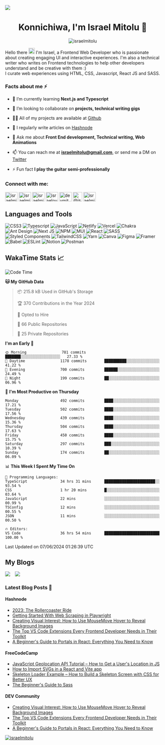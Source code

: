 <a href="https://israelmitolu.netlify.app">
<img src="https://github.com/israelmitolu/israelmitolu/assets/53873209/0e7be763-62f1-4c20-8e81-9ff69a14a15b" />
</a>
<h1 align="center">Konnichiwa, I'm Israel Mitolu 🚀</h1>

<p align="center"> <img src="https://komarev.com/ghpvc/?username=israelmitolu&label=Profile%20views&color=9FACE6&style=flat" alt="israelmitolu" /> </p>

<p>Hello there <img src="https://raw.githubusercontent.com/MartinHeinz/MartinHeinz/master/wave.gif" width="20px" height="20px"> I'm Israel, a Frontend Web Developer who is passionate about creating engaging UI and interactive experiences. I'm also a technical writer who writes on Frontend technologies to help other developers understand and be creative with them :) <br>
I curate web experiences using HTML, CSS, Javascript, React JS and SASS. 
</p>

### Facts about me ⚡

- 🌱 I’m currently learning **Next.js and Typescript**

- 👯 I’m looking to collaborate on **projects, technical writing gigs**

- 👨‍💻 All of my projects are available at [Github](https://github.com/israelmitolu)

- 📝 I regularly write articles on [Hashnode](https://israelmitolu.hashnode.dev)

- 💬 Ask me about **Front End development, Technical writing, Web Animations**

- 📫 You can reach me at **israelmitolu@gmail.com**, or send me a DM on [Twitter](https://twitter.com/israelmitolu)

- ⚡ Fun fact **I play the guitar semi-professionally**

### Connect with me:

<p align="left">
<a href="https://codepen.io/israelmitolu" target="blank"><img align="center" src="https://raw.githubusercontent.com/rahuldkjain/github-profile-readme-generator/master/src/images/icons/Social/codepen.svg" alt="israelmitolu" height="30" width="40" /></a>
<a href="https://dev.to/israelmitolu" target="blank"><img align="center" src="https://raw.githubusercontent.com/rahuldkjain/github-profile-readme-generator/master/src/images/icons/Social/devto.svg" alt="israelmitolu" height="30" width="40" /></a>
<a href="https://twitter.com/israelmitolu" target="blank"><img align="center" src="https://raw.githubusercontent.com/rahuldkjain/github-profile-readme-generator/master/src/images/icons/Social/twitter.svg" alt="israelmitolu" height="30" width="40" /></a>
<a href="https://linkedin.com/in/israeloyetunji" target="blank"><img align="center" src="https://raw.githubusercontent.com/rahuldkjain/github-profile-readme-generator/master/src/images/icons/Social/linked-in-alt.svg" alt="israeloyetunji" height="30" width="40" /></a>
<a href="https://instagram.com/devmitoluu" target="blank"><img align="center" src="https://raw.githubusercontent.com/rahuldkjain/github-profile-readme-generator/master/src/images/icons/Social/instagram.svg" alt="devmitoluu" height="30" width="40" /></a>
<a href="https://hashnode.com/@israelmitolu" target="blank"><img align="center" src="https://seeklogo.com/images/H/hashnode-logo-B114767E70-seeklogo.com.png" alt="@israelmitolu" height="30" width="30" /></a>
<a href="https://discord.gg/israelmitolu#9093" target="blank"><img align="center" src="https://raw.githubusercontent.com/rahuldkjain/github-profile-readme-generator/master/src/images/icons/Social/discord.svg" alt="israelmitolu#9093" height="30" width="40" /></a>
</p>

## Languages and Tools
![CSS3](https://img.shields.io/badge/css3-%231572B6.svg?style=for-the-badge&logo=css3&logoColor=white) ![Typescript](https://img.shields.io/badge/typescript-%2320232a.svg?style=for-the-badge&logo=typescript&logoColor=%230081CB) ![JavaScript](https://img.shields.io/badge/javascript-%23323330.svg?style=for-the-badge&logo=javascript&logoColor=%23F7DF1E) ![Netlify](https://img.shields.io/badge/netlify-%23000000.svg?style=for-the-badge&logo=netlify&logoColor=#00C7B7) ![Vercel](https://img.shields.io/badge/vercel-%23000000.svg?style=for-the-badge&logo=vercel&logoColor=white) ![Chakra](https://img.shields.io/badge/chakra-%234ED1C5.svg?style=for-the-badge&logo=chakraui&logoColor=white) ![Ant Design](https://img.shields.io/badge/Antd-%23663399.svg?style=for-the-badge&logo=ant-design&logoColor=white) ![Next JS](https://img.shields.io/badge/Next-black?style=for-the-badge&logo=next.js&logoColor=white) ![NPM](https://img.shields.io/badge/NPM-%23000000.svg?style=for-the-badge&logo=npm&logoColor=white) ![MUI](https://img.shields.io/badge/MUI-%230081CB.svg?style=for-the-badge&logo=mui&logoColor=white) ![React](https://img.shields.io/badge/react-%2320232a.svg?style=for-the-badge&logo=react&logoColor=%2361DAFB) ![SASS](https://img.shields.io/badge/SASS-hotpink.svg?style=for-the-badge&logo=SASS&logoColor=white) ![Styled Components](https://img.shields.io/badge/styled--components-DB7093?style=for-the-badge&logo=styled-components&logoColor=white) ![TailwindCSS](https://img.shields.io/badge/tailwindcss-%2338B2AC.svg?style=for-the-badge&logo=tailwind-css&logoColor=white) ![Yarn](https://img.shields.io/badge/yarn-%232C8EBB.svg?style=for-the-badge&logo=yarn&logoColor=white) ![Canva](https://img.shields.io/badge/Canva-%2300C4CC.svg?style=for-the-badge&logo=Canva&logoColor=white) 	![Figma](https://img.shields.io/badge/figma-%23F24E1E.svg?style=for-the-badge&logo=figma&logoColor=white) ![Framer](https://img.shields.io/badge/Framer-black?style=for-the-badge&logo=framer&logoColor=blue) ![Babel](https://img.shields.io/badge/Babel-F9DC3e?style=for-the-badge&logo=babel&logoColor=black) ![ESLint](https://img.shields.io/badge/ESLint-4B3263?style=for-the-badge&logo=eslint&logoColor=white) ![Notion](https://img.shields.io/badge/Notion-%23000000.svg?style=for-the-badge&logo=notion&logoColor=white) ![Postman](https://img.shields.io/badge/Postman-FF6C37?style=for-the-badge&logo=postman&logoColor=white)

## WakaTime Stats :chart_with_upwards_trend:


<!--START_SECTION:waka-->
![Code Time](http://img.shields.io/badge/Code%20Time-1%2C758%20hrs%2052%20mins-blue)

**🐱 My GitHub Data** 

> 📦 215.8 kB Used in GitHub's Storage 
 > 
> 🏆 370 Contributions in the Year 2024
 > 
> 💼 Opted to Hire
 > 
> 📜 66 Public Repositories 
 > 
> 🔑 25 Private Repositories 
 > 
**I'm an Early 🐤** 

```text
🌞 Morning                781 commits         ███████░░░░░░░░░░░░░░░░░░   27.33 % 
🌆 Daytime                1178 commits        ██████████░░░░░░░░░░░░░░░   41.22 % 
🌃 Evening                700 commits         ██████░░░░░░░░░░░░░░░░░░░   24.49 % 
🌙 Night                  199 commits         ██░░░░░░░░░░░░░░░░░░░░░░░   06.96 % 
```
📅 **I'm Most Productive on Thursday** 

```text
Monday                   492 commits         ████░░░░░░░░░░░░░░░░░░░░░   17.21 % 
Tuesday                  502 commits         ████░░░░░░░░░░░░░░░░░░░░░   17.56 % 
Wednesday                439 commits         ████░░░░░░░░░░░░░░░░░░░░░   15.36 % 
Thursday                 504 commits         ████░░░░░░░░░░░░░░░░░░░░░   17.63 % 
Friday                   450 commits         ████░░░░░░░░░░░░░░░░░░░░░   15.75 % 
Saturday                 297 commits         ███░░░░░░░░░░░░░░░░░░░░░░   10.39 % 
Sunday                   174 commits         ██░░░░░░░░░░░░░░░░░░░░░░░   06.09 % 
```


📊 **This Week I Spent My Time On** 

```text
💬 Programming Languages: 
TypeScript               34 hrs 31 mins      ███████████████████████░░   93.54 % 
CSS                      1 hr 20 mins        █░░░░░░░░░░░░░░░░░░░░░░░░   03.64 % 
JavaScript               22 mins             ░░░░░░░░░░░░░░░░░░░░░░░░░   00.99 % 
TSConfig                 12 mins             ░░░░░░░░░░░░░░░░░░░░░░░░░   00.55 % 
JSON                     11 mins             ░░░░░░░░░░░░░░░░░░░░░░░░░   00.50 % 

🔥 Editors: 
VS Code                  36 hrs 54 mins      █████████████████████████   100.00 % 
```


 Last Updated on 07/06/2024 01:26:39 UTC
<!--END_SECTION:waka-->

## My Blogs

<p>
<a href="https://israelmitolu.hashnode.dev/"><img src="https://img.shields.io/badge/Hashnode-2962FF?style=for-the-badge&logo=hashnode&logoColor=white"/></a>
 &nbsp;&nbsp;
<a href="https://dev.to/israelmitolu"><img src="https://img.shields.io/badge/dev.to-0A0A0A?style=for-the-badge&logo=dev.to&logoColor=white"/></a>
</p> 

### Latest Blog Posts 📘

#### Hashnode

<!-- BLOG:START -->
- [2023: The Rollercoaster Ride](https://israelmitolu.hashnode.dev/2023-the-rollercoaster-ride)
- [Getting Started With Web Scraping in Playwright](https://israelmitolu.hashnode.dev/getting-started-with-web-scraping-in-playwright)
- [Creating Visual Interest: How to Use MouseMove Hover to Reveal Background Images](https://israelmitolu.hashnode.dev/creating-visual-interest-how-to-use-mousemove-hover-to-reveal-background-images)
- [The Top VS Code Extensions Every Frontend Developer Needs in Their Toolkit](https://israelmitolu.hashnode.dev/the-top-vs-code-extensions-every-frontend-developer-needs-in-their-toolkit)
- [A Beginner&#39;s Guide to Portals in React: Everything You Need to Know](https://israelmitolu.hashnode.dev/a-beginners-guide-to-portals-in-react-everything-you-need-to-know)
<!-- BLOG:END -->

#### FreeCodeCamp

<!-- FCC:START -->
- [JavaScript Geolocation API Tutorial – How to Get a User&#39;s Location in JS](https://www.freecodecamp.org/news/how-to-get-user-location-with-javascript-geolocation-api/)
- [How to Import SVGs in a React and Vite app](https://www.freecodecamp.org/news/how-to-import-svgs-in-react-and-vite/)
- [Skeleton Loader Example – How to Build a Skeleton Screen with CSS for Better UX](https://www.freecodecamp.org/news/how-to-build-skeleton-screens-using-css-for-better-user-experience/)
- [The Beginner&#39;s Guide to Sass](https://www.freecodecamp.org/news/the-beginners-guide-to-sass/)
<!-- FCC:END -->

#### DEV Community

<!-- DEV:START -->
- [Creating Visual Interest: How to Use MouseMove Hover to Reveal Background Images](https://dev.to/israelmitolu/creating-visual-interest-how-to-use-mousemove-hover-to-reveal-background-images-4cb0)
- [The Top VS Code Extensions Every Frontend Developer Needs in Their Toolkit](https://dev.to/israelmitolu/the-top-vs-code-extensions-every-frontend-developer-needs-in-their-toolkit-1nkm)
- [A Beginner&#39;s Guide to Portals in React: Everything You Need to Know](https://dev.to/israelmitolu/a-beginners-guide-to-portals-in-react-everything-you-need-to-know-ifa)
<!-- DEV:END -->

<p align="left"> <a href="https://twitter.com/israelmitolu" target="blank"><img src="https://img.shields.io/twitter/follow/israelmitolu?logo=twitter&style=for-the-badge" alt="israelmitolu" /></a> </p>
